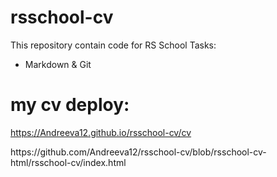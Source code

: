 # rsschool-cv
This repository contain code for RS School Tasks:

-   Markdown & Git

# my cv deploy:  
https://Andreeva12.github.io/rsschool-cv/cv

<p>
  https://github.com/Andreeva12/rsschool-cv/blob/rsschool-cv-html/rsschool-cv/index.html
